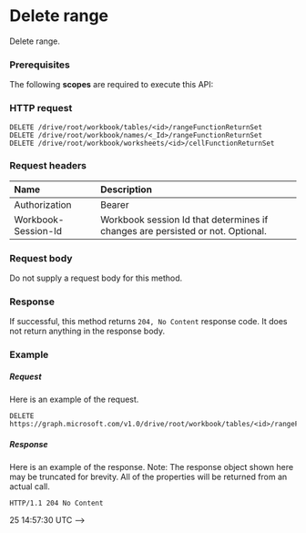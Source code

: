 # Delete range

Delete range.
### Prerequisites
The following **scopes** are required to execute this API: 
### HTTP request
<!-- { "blockType": "ignored" } -->
```http
DELETE /drive/root/workbook/tables/<id>/rangeFunctionReturnSet
DELETE /drive/root/workbook/names/<_Id>/rangeFunctionReturnSet
DELETE /drive/root/workbook/worksheets/<id>/cellFunctionReturnSet

```
### Request headers
| Name       | Description|
|:---------------|:----------|
| Authorization  | Bearer <code>|
| Workbook-Session-Id  | Workbook session Id that determines if changes are persisted or not. Optional.|

### Request body
Do not supply a request body for this method.


### Response
If successful, this method returns `204, No Content` response code. It does not return anything in the response body.

### Example
##### Request
Here is an example of the request.
<!-- {
  "blockType": "request",
  "name": "delete_range"
}-->
```http
DELETE https://graph.microsoft.com/v1.0/drive/root/workbook/tables/<id>/rangeFunctionReturnSet
```
##### Response
Here is an example of the response. Note: The response object shown here may be truncated for brevity. All of the properties will be returned from an actual call.
<!-- {
  "blockType": "response",
  "truncated": true
} -->
```http
HTTP/1.1 204 No Content
```

<!-- uuid: 8fcb5dbc-d5aa-4681-8e31-b001d5168d79
2015-10-25 14:57:30 UTC -->
<!-- {
  "type": "#page.annotation",
  "description": "Delete range",
  "keywords": "",
  "section": "documentation",
  "tocPath": ""
}-->25 14:57:30 UTC -->
<!-- {
  "type": "#page.annotation",
  "description": "range: delete",
  "keywords": "",
  "section": "documentation",
  "tocPath": ""
}-->
